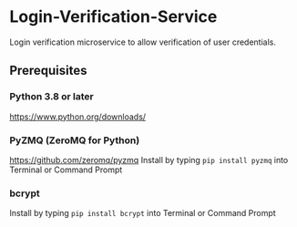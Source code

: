 # Login-Verification-Service
Login verification microservice to allow verification of user credentials.

## Prerequisites
### Python 3.8 or later
https://www.python.org/downloads/

### PyZMQ (ZeroMQ for Python)
https://github.com/zeromq/pyzmq
Install by typing ```pip install pyzmq``` into Terminal or Command Prompt

### bcrypt
Install by typing ```pip install bcrypt``` into Terminal or Command Prompt
